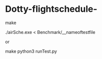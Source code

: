 # Dotty-flightschedule-

make

./airSche.exe < Benchmark/__nameoftestfile






or

make
python3 runTest.py

